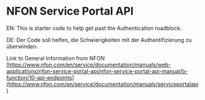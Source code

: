 # NFON Service Portal API

EN:
This is starter code to help get past the Authentication roadblock.

DE:
Der Code soll helfen, die Schwierigkeiten mit der Authentifizierung zu überwinden.

Link to General Information from NFON
[https://www.nfon.com/en/service/documentation/manuals/web-applications/nfon-service-portal-api/nfon-service-portal-api-manual/b-function/10-api-endpoints](https://www.nfon.com/en/service/documentation/manuals/serviceportalapi)

